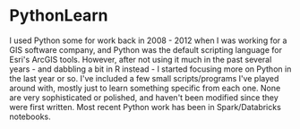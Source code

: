 # PythonLearn

I used Python some for work back in 2008 - 2012 when I was working for a GIS software company, and Python was the default scripting language for Esri's ArcGIS tools. However, after not using it much in the past several years - and dabbling a bit in R instead - I started focusing more on Python in the last year or so. I've included a few small scripts/programs I've played around with, mostly just to learn something specific from each one. None are very sophisticated or polished, and haven't been modified since they were first written. Most recent Python work has been in Spark/Databricks notebooks.
